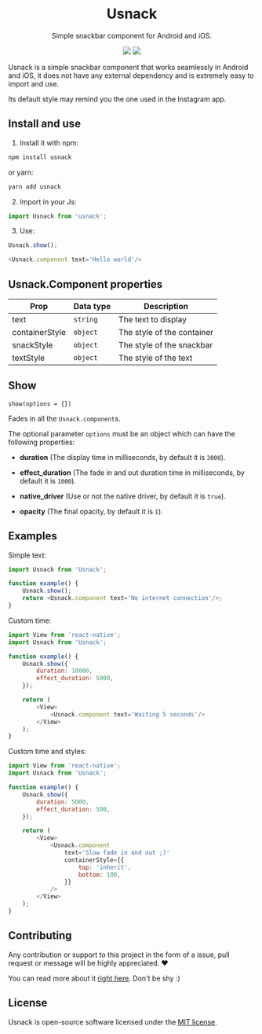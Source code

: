 <h1 align="center">
  <br>
  Usnack
  <br>
</h1>

<p align="center">Simple snackbar component for Android and iOS.</p>

<p align="center">
    <img src="https://img.shields.io/badge/stable-1.0.0-blue.svg">
    <img src="https://img.shields.io/badge/license-MIT-orange.svg">
</p>

Usnack is a simple snackbar component that works seamlessly in Android and iOS, it does not have any external dependency and is extremely easy to import and use.

Its default style may remind you the one used in the Instagram app.

## Install and use

1. Install it with npm:

```bash
npm install usnack
```

or yarn:

```bash
yarn add usnack
```

2. Import in your Js:

```js
import Usnack from 'usnack';
```

3. Use:

```js
Usnack.show();

<Usnack.component text='Hello world'/>
```

## Usnack.Component properties

| Prop           | Data type | Description                |
|----------------|-----------|----------------------------|
| text           | `string`  | The text to display        |
| containerStyle | `object`  | The style of the container |
| snackStyle     | `object`  | The style of the snackbar  |
| textStyle      | `object`  | The style of the text      |

## Show

`show(options = {})`

Fades in all the `Usnack.component`s.

The optional parameter `options` must be an object which can have the following properties:

* **duration** (The display time in milliseconds, by default it is `3000`).

* **effect_duration** (The fade in and out duration time in milliseconds, by default it is `1000`).

* **native_driver** (Use or not the native driver, by default it is `true`).

* **opacity** (The final opacity, by default it is `1`).

## Examples

Simple text:

```js
import Usnack from 'Usnack';

function example() {
    Usnack.show();
    return <Usnack.component text='No internet connection'/>;
}
```

Custom time:

```js
import View from 'react-native';
import Usnack from 'Usnack';

function example() {
    Usnack.show({
        duration: 10000,
        effect_duration: 5000,
    });

    return (
        <View>
            <Usnack.component text='Waiting 5 seconds'/>
        </View>
    );
}
```

Custom time and styles:

```js
import View from 'react-native';
import Usnack from 'Usnack';

function example() {
    Usnack.show({
        duration: 5000,
        effect_duration: 500,
    });

    return (
        <View>
            <Usnack.component
                text='Slow fade in and out ;)'
                containerStyle={{
                    top: 'inherit',
                    bottom: 100,
                }}
            />
        </View>
    );
}
```

## Contributing

Any contribution or support to this project in the form of a issue, pull request or message will be highly appreciated. ❤️

You can read more about it [right here](CONTRIBUTING.md). Don't be shy :)

## License

Usnack is open-source software licensed under the [MIT license](LICENSE).
